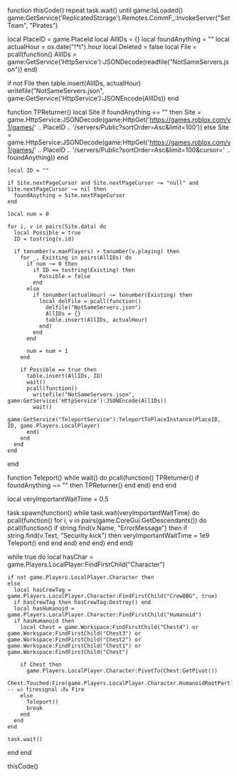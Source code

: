 function thisCode()
  repeat task.wait() until game:IsLoaded()
  game:GetService('ReplicatedStorage').Remotes.CommF_:InvokeServer("SetTeam", "Pirates")
  
  local PlaceID = game.PlaceId
  local AllIDs = {}
  local foundAnything = ""
  local actualHour = os.date("!*t").hour
  local Deleted = false
  local File = pcall(function()
    AllIDs = game:GetService('HttpService'):JSONDecode(readfile("NotSameServers.json"))
  end)
  
  if not File then
    table.insert(AllIDs, actualHour)
    writefile("NotSameServers.json", game:GetService('HttpService'):JSONEncode(AllIDs))
  end
  
  function TPReturner()
    local Site
    if foundAnything == "" then
      Site = game.HttpService:JSONDecode(game:HttpGet('https://games.roblox.com/v1/games/' .. PlaceID .. '/servers/Public?sortOrder=Asc&limit=100'))
    else
      Site = game.HttpService:JSONDecode(game:HttpGet('https://games.roblox.com/v1/games/' .. PlaceID .. '/servers/Public?sortOrder=Asc&limit=100&cursor=' .. foundAnything))
    end
    
    local ID = ""
    
    if Site.nextPageCursor and Site.nextPageCursor ~= "null" and Site.nextPageCursor ~= nil then
      foundAnything = Site.nextPageCursor
    end
    
    local num = 0
    
    for i, v in pairs(Site.data) do
      local Possible = true
      ID = tostring(v.id)
      
      if tonumber(v.maxPlayers) > tonumber(v.playing) then
        for _, Existing in pairs(AllIDs) do
          if num ~= 0 then
            if ID == tostring(Existing) then
              Possible = false
            end
          else
            if tonumber(actualHour) ~= tonumber(Existing) then
              local delFile = pcall(function()
                delfile("NotSameServers.json")
                AllIDs = {}
                table.insert(AllIDs, actualHour)
              end)
            end
          end
          
          num = num + 1
        end
        
        if Possible == true then
          table.insert(AllIDs, ID)
          wait()
          pcall(function()
            writefile("NotSameServers.json", game:GetService('HttpService'):JSONEncode(AllIDs))
            wait()
            game:GetService("TeleportService"):TeleportToPlaceInstance(PlaceID, ID, game.Players.LocalPlayer)
          end)
        end
      end
    end
  end
  
  function Teleport()
    while wait() do
      pcall(function()
        TPReturner()
        if foundAnything ~= "" then
          TPReturner()
        end
      end)
    end
  end
  
  local veryImportantWaitTime = 0.5
  
  task.spawn(function()
    while task.wait(veryImportantWaitTime) do
      pcall(function()
        for i, v in pairs(game.CoreGui:GetDescendants()) do
          pcall(function()
            if string.find(v.Name, "ErrorMessage") then
              if string.find(v.Text, "Security kick") then
                veryImportantWaitTime = 1e9
                Teleport()
              end
            end
          end)
        end
      end)
    end
  end)
  
  while true do
    local hasChar = game.Players.LocalPlayer:FindFirstChild("Character")
    
    if not game.Players.LocalPlayer.Character then
    else
      local hasCrewTag = game.Players.LocalPlayer.Character:FindFirstChild("CrewBBG", true)
      if hasCrewTag then hasCrewTag:Destroy() end
      local hasHumanoid = game.Players.LocalPlayer.Character:FindFirstChild("Humanoid")
      if hasHumanoid then
        local Chest = game.Workspace:FindFirstChild("Chest4") or game.Workspace:FindFirstChild("Chest3") or game.Workspace:FindFirstChild("Chest2") or game.Workspace:FindFirstChild("Chest1") or game.Workspace:FindFirstChild("Chest")
        
        if Chest then
          game.Players.LocalPlayer.Character:PivotTo(Chest:GetPivot())
          Chest.Touched:Fire(game.Players.LocalPlayer.Character.HumanoidRootPart) -- แก้ firesignal เป็น Fire
        else
          Teleport()
          break
        end
      end
    end
    
    task.wait()
  end
end

thisCode()
